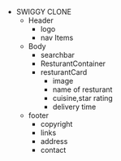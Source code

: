 - SWIGGY CLONE
  - Header
    - logo
    - nav Items
  - Body
    - searchbar
    - ResturantContainer
    - resturantCard
        - image
        - name of resturant
        - cuisine,star rating
        - delivery time
  - footer
    - copyright
    - links
    - address
    - contact
 